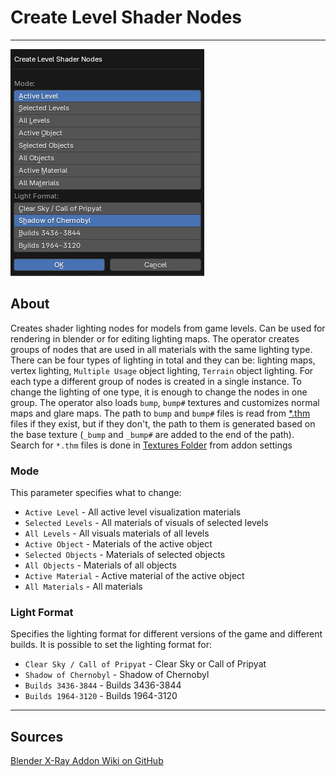 # Create Level Shader Nodes

___

![alt text](assets/images/operator-create-level-shader-nodes.png)

## About

Creates shader lighting nodes for models from game levels. Can be used for rendering in blender or for editing lighting maps. The operator creates groups of nodes that are used in all materials with the same lighting type. There can be four types of lighting in total and they can be: lighting maps, vertex lighting, `Multiple Usage` object lighting, `Terrain` object lighting. For each type a different group of nodes is created in a single instance. To change the lighting of one type, it is enough to change the nodes in one group. The operator also loads `bump`, `bump#` textures and customizes normal maps and glare maps. The path to `bump` and `bump#` files is read from [*.thm](../../../references/file-formats/textures/thm.md) files if they exist, but if they don't, the path to them is generated based on the base texture (`_bump` and `_bump#` are added to the end of the path). Search for `*.thm` files is done in [Textures Folder](../addon-preference-panels/preference-panel-paths.md#textures-folder) from addon settings

### Mode

This parameter specifies what to change:

- `Active Level` - All active level visualization materials
- `Selected Levels` - All materials of visuals of selected levels
- `All Levels` - All visuals materials of all levels
- `Active Object` - Materials of the active object
- `Selected Objects` - Materials of selected objects
- `All Objects` - Materials of all objects
- `Active Material` - Active material of the active object
- `All Materials` - All materials

### Light Format

Specifies the lighting format for different versions of the game and different builds. It is possible to set the lighting format for:

- `Clear Sky / Call of Pripyat` - Clear Sky or Call of Pripyat
- `Shadow of Chernobyl` - Shadow of Chernobyl
- `Builds 3436-3844` - Builds 3436-3844
- `Builds 1964-3120` - Builds 1964-3120

___

## Sources

[Blender X-Ray Addon Wiki on GitHub](https://github.com/PavelBlend/blender-xray/wiki/Panel-Batch-Tools#create-level-shader-nodes)

